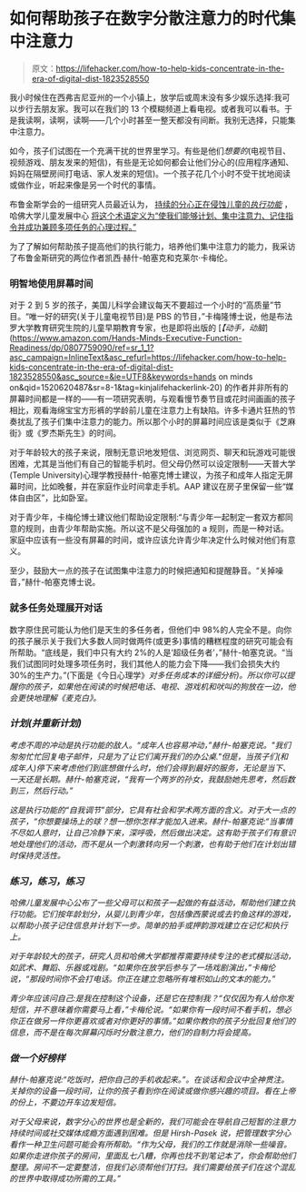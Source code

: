 # 如何帮助孩子在数字分散注意力的时代集中注意力

> 原文：<https://lifehacker.com/how-to-help-kids-concentrate-in-the-era-of-digital-dist-1823528550>

我小时候住在西弗吉尼亚州的一个小镇上，放学后或周末没有多少娱乐选择:我可以步行去朋友家。我可以在我们的 13 个模糊频道上看电视。或者我可以看书。于是我读啊，读啊，读啊——几个小时甚至一整天都没有间断。我别无选择，只能集中注意力。



如今，孩子们试图在一个充满干扰的世界里学习。有些是他们*想要的*(电视节目、视频游戏、朋友发来的短信)，有些是无论如何都会让他们分心的(应用程序通知、妈妈在隔壁房间打电话、家人发来的短信)。一个孩子花几个小时不受干扰地阅读或做作业，听起来像是另一个时代的事情。

布鲁金斯学会的一组研究人员最近认为， [持续的分心正在侵蚀儿童的*执行功能*](https://www.brookings.edu/blog/education-plus-development/2018/03/01/meet-executive-function-how-to-learn-in-the-age-of-information-overload/) ，哈佛大学儿童发展中心 [将这个术语定义为“使我们能够计划、集中注意力、记住指令并成功兼顾多项任务的心理过程。”](https://developingchild.harvard.edu/science/key-concepts/executive-function/)

为了了解如何帮助孩子提高他们的执行能力，培养他们集中注意力的能力，我采访了布鲁金斯研究的两位作者凯西·赫什-帕塞克和克莱尔·卡梅伦。

### 明智地使用屏幕时间

对于 2 到 5 岁的孩子，美国儿科学会建议每天不要超过一个小时的“高质量”节目。“唯一好的研究(关于儿童电视节目)是 PBS 的节目，”卡梅隆博士说，他是布法罗大学教育研究生院的儿童早期教育专家，也是即将出版的 [*【动手，动脑*](https://www.amazon.com/Hands-Minds-Executive-Function-Readiness/dp/0807759090/ref=sr_1_1?asc_campaign=InlineText&asc_refurl=https://lifehacker.com/how-to-help-kids-concentrate-in-the-era-of-digital-dist-1823528550&asc_source=&ie=UTF8&keywords=hands on minds on&qid=1520620487&sr=8-1&tag=kinjalifehackerlink-20) 的作者并非所有的屏幕时间都是一样的——有一项研究表明，与观看慢节奏节目或花时间画画的孩子相比，观看海绵宝宝方形裤的学龄前儿童在注意力上有缺陷。许多卡通片狂热的节奏扰乱了孩子们集中注意力的能力。所以那个小时的屏幕时间应该是类似于《芝麻街》或《罗杰斯先生》的时间。

对于年龄较大的孩子来说，限制无意识地发短信、浏览网页、聊天和玩游戏可能很困难，尤其是当他们有自己的智能手机时。但父母仍然可以设定限制——天普大学(Temple University)心理学教授赫什-帕塞克博士建议，为孩子和成年人指定无屏幕时间，比如晚餐，并在家庭作业时间拿走手机。AAP 建议在房子里保留一些“媒体自由区”，比如卧室。

对于青少年，卡梅伦博士建议他们帮助设定限制:“与青少年一起制定一套双方都同意的规则，由青少年帮助实施。所以这不是父母强加的 a 规则，而是一种对话。家庭中应该有一些没有屏幕的时间，或许应该允许青少年决定什么时候对他们有意义。

至少，鼓励大一点的孩子在试图集中注意力的时候把通知和提醒静音。“关掉噪音，”赫什-帕塞克博士说。

### 就多任务处理展开对话

数字原住民可能认为他们是天生的多任务者，但他们中 98%的人完全不是。向你的孩子展示关于我们大多数人同时做两件(或更多)事情的糟糕程度的研究可能会有所帮助。“底线是，我们中只有大约 2%的人是‘超级任务者’，”赫什-帕塞克说。“当我们试图同时处理多项任务时，我们其他人的能力会下降——我们会损失大约 30%的生产力。”(下面是《今日心理学》[](https://www.psychologytoday.com/blog/brain-wise/201209/the-true-cost-multi-tasking)*对多任务成本的详细分析)。所以你可以提醒你的孩子，如果他在阅读的时候把电话、电视、游戏机和吠叫的狗放在一边，他会更快地理解《麦克白》。*

### *计划(并重新计划)*

*考虑不周的冲动是执行功能的敌人。“成年人也容易冲动，”赫什-帕塞克说。"我们匆匆忙忙回复电子邮件，只是为了让它们离开我们的办公桌."但是，当孩子们(和成年人)停下来考虑他们到底想做什么时，他们会得到最好的服务，无论是当下、一天还是长期。赫什-帕塞克说，“我有一个两岁的孙女，我鼓励她先思考，然后数到三，*然后*行动。”*

*这是执行功能的“自我调节”部分，它具有社会和学术两方面的含义。对于大一点的孩子，“你想要操场上的球？想一想你怎样才能加入进来。赫什-帕塞克说:“当事情不尽如人意时，让自己冷静下来，深呼吸，然后做出决定。这有助于孩子们有意识地处理他们的活动，而不是从一个刺激转向另一个刺激，也有助于他们在计划出错时保持灵活性。*

### *练习，练习，练习*

*哈佛儿童发展中心公布了一些父母可以和孩子一起做的有益活动，帮助他们建立执行功能。它们按年龄划分，从婴儿到青少年，包括像西蒙说或去钓鱼这样的游戏，以帮助小孩子记住信息并计划下一步。简单的拍手或押韵游戏建立在记忆和执行上。*

*对于年龄较大的孩子，研究人员和哈佛大学都推荐需要持续专注的老式模拟活动，如武术、舞蹈、乐器或戏剧。“如果你在放学后参与了一场戏剧演出，”卡梅伦说，“那段时间你不会打电话。你正在建立忽略所有堆积如山的文本的能力。”*

*青少年应该问自己:是我在控制这个设备，还是它在控制我？“仅仅因为有人给你发短信，并不意味着你需要马上看，”卡梅伦说。“如果你有一段时间不看手机，想必你正在做另一件你更喜欢或者对你更好的事情。”如果你教你的孩子分批回复他们的信息，而不是在每次屏幕闪烁时分散注意力，他们的自制力将会提高。*

### ***做一个好榜样***

*赫什-帕塞克说:“吃饭时，把你自己的手机收起来。”。在谈话和会议中全神贯注。关掉你的设备一段时间，让你的孩子看到你在阅读或做你感兴趣的项目。看在上帝的份上，不要边开车边发短信。*

*对于父母来说，数字分心的世界也是全新的，我们可能会在导航自己短暂的注意力持续时间或社交媒体成瘾方面遇到困难。但是 Hirsh-Pasek 说，把管理数字分心看作一种卫生问题可能会有所帮助。“作为父母，我们的工作就是消除一些噪音。如果你走进你孩子的房间，里面乱七八糟，你再也找不到笔记本了，你会帮助他们整理。房间不一定要整洁，但我们必须帮他们打扫。我们需要给孩子们在这个混乱的世界中取得成功所需的工具。”*